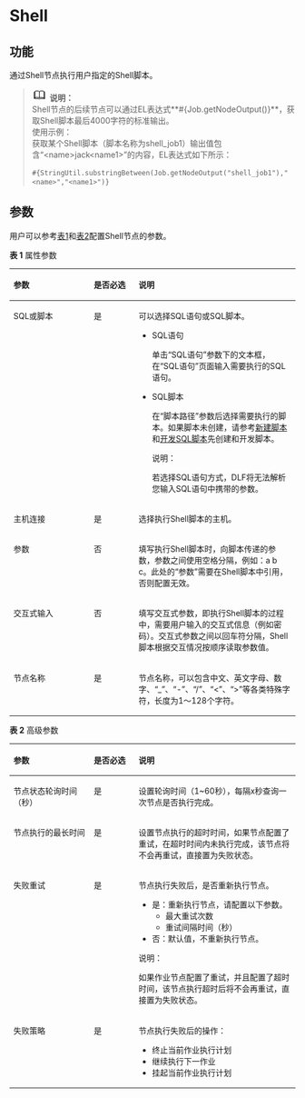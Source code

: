 # Shell<a name="dayu_01_0459"></a>

## 功能<a name="zh-cn_topic_0113842761_section44280035173841"></a>

通过Shell节点执行用户指定的Shell脚本。

>![](public_sys-resources/icon-note.gif) **说明：**   
>Shell节点的后续节点可以通过EL表达式**\#\{Job.getNodeOutput\(\)\}**，获取Shell脚本最后4000字符的标准输出。  
>使用示例：  
>获取某个Shell脚本（脚本名称为shell\_job1）输出值包含“<name\>jack<name1\>”的内容，EL表达式如下所示：  
>```  
>#{StringUtil.substringBetween(Job.getNodeOutput("shell_job1"),"<name>","<name1>")}  
>```  

## 参数<a name="zh-cn_topic_0113842761_section1685263812380"></a>

用户可以参考[表1](#zh-cn_topic_0113842761_table3764823994826)和[表2](#zh-cn_topic_0113842761_table58040457102411)配置Shell节点的参数。

**表 1**  属性参数

<a name="zh-cn_topic_0113842761_table3764823994826"></a>
<table><thead align="left"><tr id="zh-cn_topic_0113842761_row3170822394826"><th class="cellrowborder" valign="top" width="28.07%" id="mcps1.2.4.1.1"><p id="zh-cn_topic_0113842761_p2984581994826"><a name="zh-cn_topic_0113842761_p2984581994826"></a><a name="zh-cn_topic_0113842761_p2984581994826"></a>参数</p>
</th>
<th class="cellrowborder" valign="top" width="15.659999999999998%" id="mcps1.2.4.1.2"><p id="zh-cn_topic_0113842761_p159227094826"><a name="zh-cn_topic_0113842761_p159227094826"></a><a name="zh-cn_topic_0113842761_p159227094826"></a>是否必选</p>
</th>
<th class="cellrowborder" valign="top" width="56.269999999999996%" id="mcps1.2.4.1.3"><p id="zh-cn_topic_0113842761_p6186505494826"><a name="zh-cn_topic_0113842761_p6186505494826"></a><a name="zh-cn_topic_0113842761_p6186505494826"></a>说明</p>
</th>
</tr>
</thead>
<tbody><tr id="zh-cn_topic_0113842761_row3614415394826"><td class="cellrowborder" valign="top" width="28.07%" headers="mcps1.2.4.1.1 "><p id="zh-cn_topic_0113842761_p1225314550306"><a name="zh-cn_topic_0113842761_p1225314550306"></a><a name="zh-cn_topic_0113842761_p1225314550306"></a>SQL或脚本</p>
</td>
<td class="cellrowborder" valign="top" width="15.659999999999998%" headers="mcps1.2.4.1.2 "><p id="zh-cn_topic_0113842761_p4617707494826"><a name="zh-cn_topic_0113842761_p4617707494826"></a><a name="zh-cn_topic_0113842761_p4617707494826"></a>是</p>
</td>
<td class="cellrowborder" valign="top" width="56.269999999999996%" headers="mcps1.2.4.1.3 "><p id="zh-cn_topic_0113842761_p61023369712"><a name="zh-cn_topic_0113842761_p61023369712"></a><a name="zh-cn_topic_0113842761_p61023369712"></a>可以选择SQL语句或SQL脚本。</p>
<a name="zh-cn_topic_0113842761_ul1857020154912"></a><a name="zh-cn_topic_0113842761_ul1857020154912"></a><ul id="zh-cn_topic_0113842761_ul1857020154912"><li>SQL语句<p id="zh-cn_topic_0113842761_p74181856897"><a name="zh-cn_topic_0113842761_p74181856897"></a><a name="zh-cn_topic_0113842761_p74181856897"></a>单击<span class="parmname" id="zh-cn_topic_0113842761_parmname116422231331"><a name="zh-cn_topic_0113842761_parmname116422231331"></a><a name="zh-cn_topic_0113842761_parmname116422231331"></a>“SQL语句”</span>参数下的文本框，在<span class="wintitle" id="zh-cn_topic_0113842761_wintitle28741019181110"><a name="zh-cn_topic_0113842761_wintitle28741019181110"></a><a name="zh-cn_topic_0113842761_wintitle28741019181110"></a>“SQL语句”</span>页面输入需要执行的SQL语句。</p>
</li><li>SQL脚本<p id="zh-cn_topic_0113842761_p310193912912"><a name="zh-cn_topic_0113842761_p310193912912"></a><a name="zh-cn_topic_0113842761_p310193912912"></a>在<span class="parmname" id="zh-cn_topic_0113842761_parmname18319357534"><a name="zh-cn_topic_0113842761_parmname18319357534"></a><a name="zh-cn_topic_0113842761_parmname18319357534"></a>“脚本路径”</span>参数后选择需要执行的脚本。如果脚本未创建，请参考<a href="新建脚本.md">新建脚本</a>和<a href="开发SQL脚本.md">开发SQL脚本</a>先创建和开发脚本。</p>
<div class="note" id="zh-cn_topic_0113842761_note15529154994813"><a name="zh-cn_topic_0113842761_note15529154994813"></a><a name="zh-cn_topic_0113842761_note15529154994813"></a><span class="notetitle"> 说明： </span><div class="notebody"><p id="zh-cn_topic_0113842761_p18530849164811"><a name="zh-cn_topic_0113842761_p18530849164811"></a><a name="zh-cn_topic_0113842761_p18530849164811"></a>若选择SQL语句方式，DLF将无法解析您输入SQL语句中携带的参数。</p>
</div></div>
</li></ul>
</td>
</tr>
<tr id="zh-cn_topic_0113842761_row5244434102217"><td class="cellrowborder" valign="top" width="28.07%" headers="mcps1.2.4.1.1 "><p id="zh-cn_topic_0113842761_p19439198113719"><a name="zh-cn_topic_0113842761_p19439198113719"></a><a name="zh-cn_topic_0113842761_p19439198113719"></a>主机连接</p>
</td>
<td class="cellrowborder" valign="top" width="15.659999999999998%" headers="mcps1.2.4.1.2 "><p id="zh-cn_topic_0113842761_p154390813712"><a name="zh-cn_topic_0113842761_p154390813712"></a><a name="zh-cn_topic_0113842761_p154390813712"></a>是</p>
</td>
<td class="cellrowborder" valign="top" width="56.269999999999996%" headers="mcps1.2.4.1.3 "><p id="zh-cn_topic_0113842761_p943913843711"><a name="zh-cn_topic_0113842761_p943913843711"></a><a name="zh-cn_topic_0113842761_p943913843711"></a>选择执行Shell脚本的主机。</p>
</td>
</tr>
<tr id="zh-cn_topic_0113842761_row46298121478"><td class="cellrowborder" valign="top" width="28.07%" headers="mcps1.2.4.1.1 "><p id="zh-cn_topic_0113842761_p96301112154711"><a name="zh-cn_topic_0113842761_p96301112154711"></a><a name="zh-cn_topic_0113842761_p96301112154711"></a>参数</p>
</td>
<td class="cellrowborder" valign="top" width="15.659999999999998%" headers="mcps1.2.4.1.2 "><p id="zh-cn_topic_0113842761_p146303127471"><a name="zh-cn_topic_0113842761_p146303127471"></a><a name="zh-cn_topic_0113842761_p146303127471"></a>否</p>
</td>
<td class="cellrowborder" valign="top" width="56.269999999999996%" headers="mcps1.2.4.1.3 "><p id="zh-cn_topic_0113842761_p7630111294718"><a name="zh-cn_topic_0113842761_p7630111294718"></a><a name="zh-cn_topic_0113842761_p7630111294718"></a>填写执行Shell脚本时，向脚本传递的参数，参数之间使用空格分隔，例如：a b c。此处的<span class="parmname" id="zh-cn_topic_0113842761_zh-cn_topic_0114018164_parmname135345411556"><a name="zh-cn_topic_0113842761_zh-cn_topic_0114018164_parmname135345411556"></a><a name="zh-cn_topic_0113842761_zh-cn_topic_0114018164_parmname135345411556"></a>“参数”</span>需要在Shell脚本中引用，否则配置无效。</p>
</td>
</tr>
<tr id="zh-cn_topic_0113842761_row47451655172218"><td class="cellrowborder" valign="top" width="28.07%" headers="mcps1.2.4.1.1 "><p id="zh-cn_topic_0113842761_p197452556220"><a name="zh-cn_topic_0113842761_p197452556220"></a><a name="zh-cn_topic_0113842761_p197452556220"></a>交互式输入</p>
</td>
<td class="cellrowborder" valign="top" width="15.659999999999998%" headers="mcps1.2.4.1.2 "><p id="zh-cn_topic_0113842761_p574595572218"><a name="zh-cn_topic_0113842761_p574595572218"></a><a name="zh-cn_topic_0113842761_p574595572218"></a>否</p>
</td>
<td class="cellrowborder" valign="top" width="56.269999999999996%" headers="mcps1.2.4.1.3 "><p id="zh-cn_topic_0113842761_p13745175515228"><a name="zh-cn_topic_0113842761_p13745175515228"></a><a name="zh-cn_topic_0113842761_p13745175515228"></a>填写交互式参数，即执行Shell脚本的过程中，需要用户输入的交互式信息（例如密码）。交互式参数之间以回车符分隔，Shell脚本根据交互情况按顺序读取参数值。</p>
</td>
</tr>
<tr id="zh-cn_topic_0113842761_row173916552814"><td class="cellrowborder" valign="top" width="28.07%" headers="mcps1.2.4.1.1 "><p id="zh-cn_topic_0113842761_p246794194826"><a name="zh-cn_topic_0113842761_p246794194826"></a><a name="zh-cn_topic_0113842761_p246794194826"></a>节点名称</p>
</td>
<td class="cellrowborder" valign="top" width="15.659999999999998%" headers="mcps1.2.4.1.2 "><p id="zh-cn_topic_0113842761_p6568554794826"><a name="zh-cn_topic_0113842761_p6568554794826"></a><a name="zh-cn_topic_0113842761_p6568554794826"></a>是</p>
</td>
<td class="cellrowborder" valign="top" width="56.269999999999996%" headers="mcps1.2.4.1.3 "><p id="zh-cn_topic_0113842761_p1892909794826"><a name="zh-cn_topic_0113842761_p1892909794826"></a><a name="zh-cn_topic_0113842761_p1892909794826"></a><span id="zh-cn_topic_0113842761_zh-cn_topic_0099822521_text44323307153939"><a name="zh-cn_topic_0113842761_zh-cn_topic_0099822521_text44323307153939"></a><a name="zh-cn_topic_0113842761_zh-cn_topic_0099822521_text44323307153939"></a>节点</span>名称，可以包含中文、英文字母、数字、<span class="parmvalue" id="zh-cn_topic_0113842761_zh-cn_topic_0099822521_zh-cn_topic_0099822521_parmvalue38166764101253"><a name="zh-cn_topic_0113842761_zh-cn_topic_0099822521_zh-cn_topic_0099822521_parmvalue38166764101253"></a><a name="zh-cn_topic_0113842761_zh-cn_topic_0099822521_zh-cn_topic_0099822521_parmvalue38166764101253"></a>“_”</span>、<span class="parmvalue" id="zh-cn_topic_0113842761_zh-cn_topic_0099822521_zh-cn_topic_0099822521_parmvalue4500149101253"><a name="zh-cn_topic_0113842761_zh-cn_topic_0099822521_zh-cn_topic_0099822521_parmvalue4500149101253"></a><a name="zh-cn_topic_0113842761_zh-cn_topic_0099822521_zh-cn_topic_0099822521_parmvalue4500149101253"></a>“-”</span>、<span class="parmvalue" id="zh-cn_topic_0113842761_zh-cn_topic_0099822521_parmvalue3773104413412"><a name="zh-cn_topic_0113842761_zh-cn_topic_0099822521_parmvalue3773104413412"></a><a name="zh-cn_topic_0113842761_zh-cn_topic_0099822521_parmvalue3773104413412"></a>“/”</span>、<span class="parmvalue" id="zh-cn_topic_0113842761_zh-cn_topic_0099822521_zh-cn_topic_0099822521_parmvalue28967750101253"><a name="zh-cn_topic_0113842761_zh-cn_topic_0099822521_zh-cn_topic_0099822521_parmvalue28967750101253"></a><a name="zh-cn_topic_0113842761_zh-cn_topic_0099822521_zh-cn_topic_0099822521_parmvalue28967750101253"></a>“&lt;”</span>、<span class="parmvalue" id="zh-cn_topic_0113842761_zh-cn_topic_0099822521_zh-cn_topic_0099822521_parmvalue64686408101253"><a name="zh-cn_topic_0113842761_zh-cn_topic_0099822521_zh-cn_topic_0099822521_parmvalue64686408101253"></a><a name="zh-cn_topic_0113842761_zh-cn_topic_0099822521_zh-cn_topic_0099822521_parmvalue64686408101253"></a>“&gt;”</span>等各类特殊字符，长度为1～128个字符。</p>
</td>
</tr>
</tbody>
</table>

**表 2**  高级参数

<a name="zh-cn_topic_0113842761_table58040457102411"></a>
<table><thead align="left"><tr id="zh-cn_topic_0113842761_zh-cn_topic_0099822521_row27216578102411"><th class="cellrowborder" valign="top" width="28.07%" id="mcps1.2.4.1.1"><p id="zh-cn_topic_0113842761_zh-cn_topic_0099822521_p57059205102411"><a name="zh-cn_topic_0113842761_zh-cn_topic_0099822521_p57059205102411"></a><a name="zh-cn_topic_0113842761_zh-cn_topic_0099822521_p57059205102411"></a>参数</p>
</th>
<th class="cellrowborder" valign="top" width="15.659999999999998%" id="mcps1.2.4.1.2"><p id="zh-cn_topic_0113842761_zh-cn_topic_0099822521_p58392901102411"><a name="zh-cn_topic_0113842761_zh-cn_topic_0099822521_p58392901102411"></a><a name="zh-cn_topic_0113842761_zh-cn_topic_0099822521_p58392901102411"></a>是否必选</p>
</th>
<th class="cellrowborder" valign="top" width="56.269999999999996%" id="mcps1.2.4.1.3"><p id="zh-cn_topic_0113842761_zh-cn_topic_0099822521_p32204521102411"><a name="zh-cn_topic_0113842761_zh-cn_topic_0099822521_p32204521102411"></a><a name="zh-cn_topic_0113842761_zh-cn_topic_0099822521_p32204521102411"></a>说明</p>
</th>
</tr>
</thead>
<tbody><tr id="zh-cn_topic_0113842761_zh-cn_topic_0099822521_row51612113175"><td class="cellrowborder" valign="top" width="28.07%" headers="mcps1.2.4.1.1 "><p id="zh-cn_topic_0113842761_zh-cn_topic_0099822521_p416115112178"><a name="zh-cn_topic_0113842761_zh-cn_topic_0099822521_p416115112178"></a><a name="zh-cn_topic_0113842761_zh-cn_topic_0099822521_p416115112178"></a>节点状态轮询时间（秒）</p>
</td>
<td class="cellrowborder" valign="top" width="15.659999999999998%" headers="mcps1.2.4.1.2 "><p id="zh-cn_topic_0113842761_zh-cn_topic_0099822521_p101615110176"><a name="zh-cn_topic_0113842761_zh-cn_topic_0099822521_p101615110176"></a><a name="zh-cn_topic_0113842761_zh-cn_topic_0099822521_p101615110176"></a>是</p>
</td>
<td class="cellrowborder" valign="top" width="56.269999999999996%" headers="mcps1.2.4.1.3 "><p id="zh-cn_topic_0113842761_zh-cn_topic_0099822521_p4161191101716"><a name="zh-cn_topic_0113842761_zh-cn_topic_0099822521_p4161191101716"></a><a name="zh-cn_topic_0113842761_zh-cn_topic_0099822521_p4161191101716"></a>设置轮询时间（1~60秒），每隔x秒查询一次<span id="zh-cn_topic_0113842761_zh-cn_topic_0099822521_text1526241235118"><a name="zh-cn_topic_0113842761_zh-cn_topic_0099822521_text1526241235118"></a><a name="zh-cn_topic_0113842761_zh-cn_topic_0099822521_text1526241235118"></a>节点</span>是否执行完成。</p>
</td>
</tr>
<tr id="zh-cn_topic_0113842761_zh-cn_topic_0099822521_row5101045193916"><td class="cellrowborder" valign="top" width="28.07%" headers="mcps1.2.4.1.1 "><p id="zh-cn_topic_0113842761_zh-cn_topic_0099822521_p147314419397"><a name="zh-cn_topic_0113842761_zh-cn_topic_0099822521_p147314419397"></a><a name="zh-cn_topic_0113842761_zh-cn_topic_0099822521_p147314419397"></a>节点执行的最长时间</p>
</td>
<td class="cellrowborder" valign="top" width="15.659999999999998%" headers="mcps1.2.4.1.2 "><p id="zh-cn_topic_0113842761_zh-cn_topic_0099822521_p610124511390"><a name="zh-cn_topic_0113842761_zh-cn_topic_0099822521_p610124511390"></a><a name="zh-cn_topic_0113842761_zh-cn_topic_0099822521_p610124511390"></a>是</p>
</td>
<td class="cellrowborder" valign="top" width="56.269999999999996%" headers="mcps1.2.4.1.3 "><p id="zh-cn_topic_0113842761_zh-cn_topic_0099822521_p11011456393"><a name="zh-cn_topic_0113842761_zh-cn_topic_0099822521_p11011456393"></a><a name="zh-cn_topic_0113842761_zh-cn_topic_0099822521_p11011456393"></a>设置<span id="zh-cn_topic_0113842761_zh-cn_topic_0099822521_text380131541112"><a name="zh-cn_topic_0113842761_zh-cn_topic_0099822521_text380131541112"></a><a name="zh-cn_topic_0113842761_zh-cn_topic_0099822521_text380131541112"></a>节点</span>执行的超时时间，如果<span id="zh-cn_topic_0113842761_zh-cn_topic_0099822521_text1944213322118"><a name="zh-cn_topic_0113842761_zh-cn_topic_0099822521_text1944213322118"></a><a name="zh-cn_topic_0113842761_zh-cn_topic_0099822521_text1944213322118"></a>节点</span>配置了重试，在超时时间内未执行完成，该节点将不会再重试，直接置为失败状态。</p>
</td>
</tr>
<tr id="zh-cn_topic_0113842761_zh-cn_topic_0099822521_row58429402102411"><td class="cellrowborder" valign="top" width="28.07%" headers="mcps1.2.4.1.1 "><p id="zh-cn_topic_0113842761_zh-cn_topic_0099822521_p5533912102858"><a name="zh-cn_topic_0113842761_zh-cn_topic_0099822521_p5533912102858"></a><a name="zh-cn_topic_0113842761_zh-cn_topic_0099822521_p5533912102858"></a>失败重试</p>
</td>
<td class="cellrowborder" valign="top" width="15.659999999999998%" headers="mcps1.2.4.1.2 "><p id="zh-cn_topic_0113842761_zh-cn_topic_0099822521_p45593742102858"><a name="zh-cn_topic_0113842761_zh-cn_topic_0099822521_p45593742102858"></a><a name="zh-cn_topic_0113842761_zh-cn_topic_0099822521_p45593742102858"></a>是</p>
</td>
<td class="cellrowborder" valign="top" width="56.269999999999996%" headers="mcps1.2.4.1.3 "><p id="zh-cn_topic_0113842761_zh-cn_topic_0099822521_p2105628102858"><a name="zh-cn_topic_0113842761_zh-cn_topic_0099822521_p2105628102858"></a><a name="zh-cn_topic_0113842761_zh-cn_topic_0099822521_p2105628102858"></a><span id="zh-cn_topic_0113842761_zh-cn_topic_0099822521_text29185571161243"><a name="zh-cn_topic_0113842761_zh-cn_topic_0099822521_text29185571161243"></a><a name="zh-cn_topic_0113842761_zh-cn_topic_0099822521_text29185571161243"></a>节点</span>执行失败后，是否重新执行<span id="zh-cn_topic_0113842761_zh-cn_topic_0099822521_text58583828161245"><a name="zh-cn_topic_0113842761_zh-cn_topic_0099822521_text58583828161245"></a><a name="zh-cn_topic_0113842761_zh-cn_topic_0099822521_text58583828161245"></a>节点</span>。</p>
<a name="zh-cn_topic_0113842761_zh-cn_topic_0099822521_ul18950660102858"></a><a name="zh-cn_topic_0113842761_zh-cn_topic_0099822521_ul18950660102858"></a><ul id="zh-cn_topic_0113842761_zh-cn_topic_0099822521_ul18950660102858"><li>是：重新执行<span id="zh-cn_topic_0113842761_zh-cn_topic_0099822521_text19139245161248"><a name="zh-cn_topic_0113842761_zh-cn_topic_0099822521_text19139245161248"></a><a name="zh-cn_topic_0113842761_zh-cn_topic_0099822521_text19139245161248"></a>节点</span>，请配置以下参数。<a name="zh-cn_topic_0113842761_zh-cn_topic_0099822521_ul58608523102858"></a><a name="zh-cn_topic_0113842761_zh-cn_topic_0099822521_ul58608523102858"></a><ul id="zh-cn_topic_0113842761_zh-cn_topic_0099822521_ul58608523102858"><li>最大重试次数</li><li>重试间隔时间（秒）</li></ul>
</li><li>否：默认值，不重新执行<span id="zh-cn_topic_0113842761_zh-cn_topic_0099822521_text1328324161254"><a name="zh-cn_topic_0113842761_zh-cn_topic_0099822521_text1328324161254"></a><a name="zh-cn_topic_0113842761_zh-cn_topic_0099822521_text1328324161254"></a>节点</span>。</li></ul>
<div class="note" id="zh-cn_topic_0113842761_zh-cn_topic_0099822521_note69071033105815"><a name="zh-cn_topic_0113842761_zh-cn_topic_0099822521_note69071033105815"></a><a name="zh-cn_topic_0113842761_zh-cn_topic_0099822521_note69071033105815"></a><span class="notetitle"> 说明： </span><div class="notebody"><p id="zh-cn_topic_0113842761_zh-cn_topic_0099822521_p1590733314581"><a name="zh-cn_topic_0113842761_zh-cn_topic_0099822521_p1590733314581"></a><a name="zh-cn_topic_0113842761_zh-cn_topic_0099822521_p1590733314581"></a>如果作业节点配置了重试，并且配置了超时时间，该节点执行超时后将不会再重试，直接置为失败状态。</p>
</div></div>
</td>
</tr>
<tr id="zh-cn_topic_0113842761_zh-cn_topic_0099822521_row29541959102411"><td class="cellrowborder" valign="top" width="28.07%" headers="mcps1.2.4.1.1 "><p id="zh-cn_topic_0113842761_zh-cn_topic_0099822521_p13154928102858"><a name="zh-cn_topic_0113842761_zh-cn_topic_0099822521_p13154928102858"></a><a name="zh-cn_topic_0113842761_zh-cn_topic_0099822521_p13154928102858"></a>失败策略</p>
</td>
<td class="cellrowborder" valign="top" width="15.659999999999998%" headers="mcps1.2.4.1.2 "><p id="zh-cn_topic_0113842761_zh-cn_topic_0099822521_p58916261102858"><a name="zh-cn_topic_0113842761_zh-cn_topic_0099822521_p58916261102858"></a><a name="zh-cn_topic_0113842761_zh-cn_topic_0099822521_p58916261102858"></a>是</p>
</td>
<td class="cellrowborder" valign="top" width="56.269999999999996%" headers="mcps1.2.4.1.3 "><p id="zh-cn_topic_0113842761_zh-cn_topic_0099822521_p7487822102858"><a name="zh-cn_topic_0113842761_zh-cn_topic_0099822521_p7487822102858"></a><a name="zh-cn_topic_0113842761_zh-cn_topic_0099822521_p7487822102858"></a><span id="zh-cn_topic_0113842761_zh-cn_topic_0099822521_text5371194616130"><a name="zh-cn_topic_0113842761_zh-cn_topic_0099822521_text5371194616130"></a><a name="zh-cn_topic_0113842761_zh-cn_topic_0099822521_text5371194616130"></a>节点</span>执行失败后的操作：</p>
<a name="zh-cn_topic_0113842761_zh-cn_topic_0099822521_ul281538102858"></a><a name="zh-cn_topic_0113842761_zh-cn_topic_0099822521_ul281538102858"></a><ul id="zh-cn_topic_0113842761_zh-cn_topic_0099822521_ul281538102858"><li>终止当前作业执行计划</li><li>继续执行下一作业</li><li>挂起当前作业执行计划</li></ul>
</td>
</tr>
</tbody>
</table>

